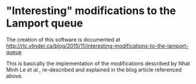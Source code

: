 "Interesting" modifications to the Lamport queue
================================================
The creation of this software is documented at
http://rlc.vlinder.ca/blog/2015/11/interesting-modifications-to-the-lamport-queue

This is basically the implementation of the modifications described by Nhat Minh Le _et al._, re-described and explained in the blog article referenced above.

